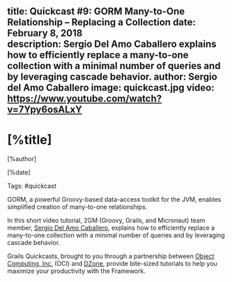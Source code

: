 title: Quickcast #9: GORM Many-to-One Relationship – Replacing a Collection
date: February 8, 2018  
description: Sergio Del Amo Caballero explains how to efficiently replace a many-to-one collection with a minimal number of queries and by leveraging cascade behavior. 
author: Sergio del Amo Caballero
image: quickcast.jpg
video: https://www.youtube.com/watch?v=7Ypy6osALxY   
---

# [%title]

[%author]

[%date] 

Tags: #quickcast

GORM, a powerful Groovy-based data-access toolkit for the JVM, enables simplified creation of many-to-one relationships.

In this short video tutorial, 2GM (Groovy, Grails, and Micronaut) team member, [Sergio Del Amo Caballero](https://objectcomputing.com/products/2gm-team#caballero), explains how to efficiently replace a many-to-one collection with a minimal number of queries and by leveraging cascade behavior. 

Grails Quickcasts, brought to you through a partnership between [Object Computing, Inc.](https://objectcomputing.com/) (OCI) and [DZone](https://dzone.com/), provide bite-sized tutorials to help you maximize your productivity with the Framework.
